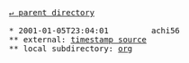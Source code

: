 <pre>
  <a href="../">&#x21b5; parent directory</a>
  
  * 2001-01-05T23:04:01&#x0009;&#x0009;achi56
  ** external: <a href="https://web.archive.org/web/20010121195200id_/w3.org/DesignIssues/Notation3" target="_blank">timestamp source</a>
  ** local subdirectory: <a href="org">org</a>
</pre>

